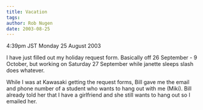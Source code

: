 ```yaml
---
title: Vacation
tags: 
author: Rob Nugen
date: 2003-08-25
---
```


<p class=date>4:39pm JST Monday 25 August 2003</p>

<p>I have just filled out my holiday request form. Basically off 26
September - 9 October, but working on Saturday 27 September while
janette sleeps slash does whatever.</p>

<p>While I was at Kawasaki getting the request forms, Bill gave me the
email and phone number of a student who wants to hang out with me
(Miki).  Bill already told her that I have a girlfriend and she still
wants to hang out so I emailed her.</p>

